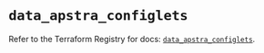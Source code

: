# `data_apstra_configlets`

Refer to the Terraform Registry for docs: [`data_apstra_configlets`](https://registry.terraform.io/providers/juniper/apstra/0.94.0/docs/data-sources/configlets).

